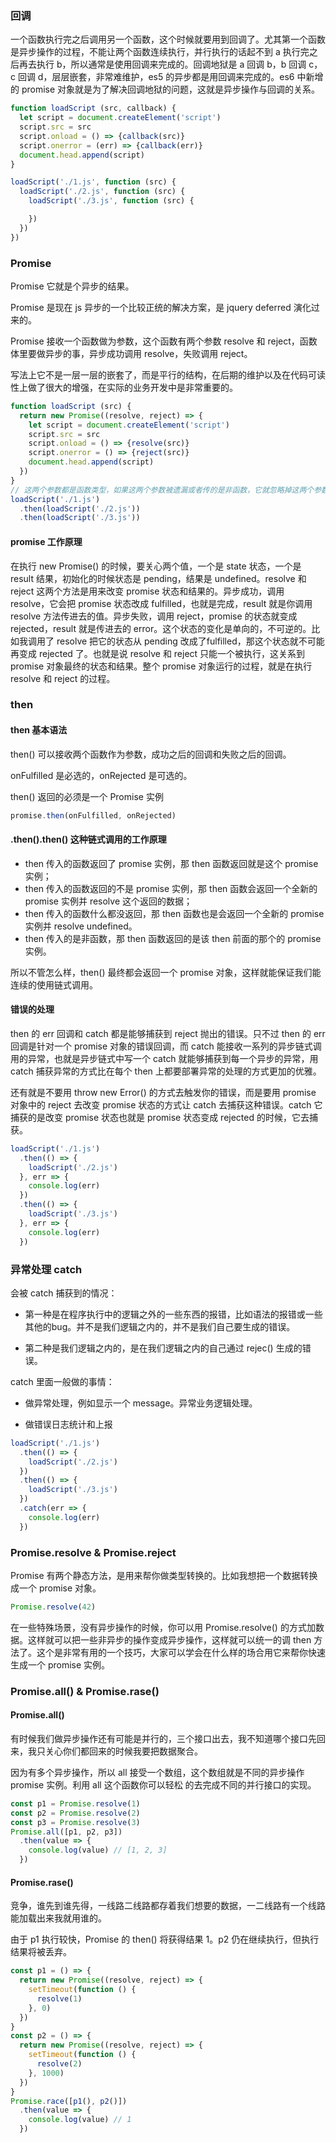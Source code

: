 ### 回调

一个函数执行完之后调用另一个函数，这个时候就要用到回调了。尤其第一个函数是异步操作的过程，不能让两个函数连续执行，并行执行的话起不到 a 执行完之后再去执行 b，所以通常是使用回调来完成的。回调地狱是 a 回调 b，b 回调 c，c 回调 d，层层嵌套，非常难维护，es5 的异步都是用回调来完成的。es6 中新增的 promise 对象就是为了解决回调地狱的问题，这就是异步操作与回调的关系。

```js
function loadScript (src, callback) {
  let script = document.createElement('script')
  script.src = src
  script.onload = () => {callback(src)}
  script.onerror = (err) => {callback(err)}
  document.head.append(script)
}

loadScript('./1.js', function (src) {
  loadScript('./2.js', function (src) {
    loadScript('./3.js', function (src) {

    })
  })
})
```



### Promise

Promise 它就是个异步的结果。

Promise 是现在 js 异步的一个比较正统的解决方案，是 jquery deferred 演化过来的。

Promise 接收一个函数做为参数，这个函数有两个参数 resolve 和 reject，函数体里要做异步的事，异步成功调用 resolve，失败调用 reject。

写法上它不是一层一层的嵌套了，而是平行的结构，在后期的维护以及在代码可读性上做了很大的增强，在实际的业务开发中是非常重要的。

```js
function loadScript (src) {
  return new Promise((resolve, reject) => {
    let script = document.createElement('script')
    script.src = src
    script.onload = () => {resolve(src)}
    script.onerror = () => {reject(src)}
    document.head.append(script)
  })
}
// 这两个参数都是函数类型，如果这两个参数被遗漏或者传的是非函数，它就忽略掉这两个参数的内容了。既然我们这个东西被忽略掉，它为什么又执行了。是因为它去判断你这个参数的时候，这个参数的内容是要做为一个表达式的。什么叫表达式，它是表达式它就要计算表达式的值。一旦被计算，那意味着它就要被执行，它被执行，那就执行了 promise 内的这个过程。
loadScript('./1.js')
  .then(loadScript('./2.js'))
  .then(loadScript('./3.js'))
```

#### promise 工作原理

在执行 new Promise() 的时候，要关心两个值，一个是 state 状态，一个是 result 结果，初始化的时候状态是 pending，结果是 undefined。resolve 和 reject 这两个方法是用来改变 promise 状态和结果的。异步成功，调用 resolve，它会把 promise 状态改成 fulfilled，也就是完成，result 就是你调用 resolve 方法传进去的值。异步失败，调用 reject，promise 的状态就变成 rejected，result 就是传进去的 error。这个状态的变化是单向的，不可逆的。比如我调用了 resolve 把它的状态从 pending 改成了fulfilled，那这个状态就不可能再变成 rejected 了。也就是说 resolve 和 reject 只能一个被执行，这关系到 promise 对象最终的状态和结果。整个 promise 对象运行的过程，就是在执行 resolve 和 reject 的过程。



### then

#### then 基本语法

then() 可以接收两个函数作为参数，成功之后的回调和失败之后的回调。

onFulfilled 是必选的，onRejected 是可选的。

then() 返回的必须是一个 Promise 实例

```js
promise.then(onFulfilled, onRejected)
```

#### .then().then() 这种链式调用的工作原理

* then 传入的函数返回了 promise 实例，那 then 函数返回就是这个 promise 实例；
* then 传入的函数返回的不是 promise 实例，那 then 函数会返回一个全新的 promise 实例并 resolve 这个返回的数据；
* then 传入的函数什么都没返回，那 then 函数也是会返回一个全新的 promise 实例并 resolve undefined。
* then 传入的是非函数，那 then 函数返回的是该 then 前面的那个的 promise 实例。

所以不管怎么样，then() 最终都会返回一个 promise 对象，这样就能保证我们能连续的使用链式调用。

#### 错误的处理

then 的 err 回调和 catch 都是能够捕获到 reject 抛出的错误。只不过 then 的 err 回调是针对一个 promise 对象的错误回调，而 catch 能接收一系列的异步链式调用的异常，也就是异步链式中写一个 catch 就能够捕获到每一个异步的异常，用catch 捕获异常的方式比在每个 then 上都要部署异常的处理的方式更加的优雅。

还有就是不要用 throw new Error() 的方式去触发你的错误，而是要用 promise 对象中的 reject 去改变 promise 状态的方式让 catch 去捕获这种错误。catch 它捕获的是改变 promise 状态也就是 promise 状态变成 rejected 的时候，它去捕获。

```js
loadScript('./1.js')
  .then(() => {
    loadScript('./2.js')
  }, err => {
    console.log(err)
  })
  .then(() => {
    loadScript('./3.js')
  }, err => {
    console.log(err)
  })
```



### 异常处理 catch

会被 catch 捕获到的情况：

* 第一种是在程序执行中的逻辑之外的一些东西的报错，比如语法的报错或一些其他的bug。并不是我们逻辑之内的，并不是我们自己要生成的错误。

* 第二种是我们逻辑之内的，是在我们逻辑之内的自己通过 rejec() 生成的错误。

catch 里面一般做的事情：

* 做异常处理，例如显示一个 message。异常业务逻辑处理。

* 做错误日志统计和上报

```js
loadScript('./1.js')
  .then(() => {
    loadScript('./2.js')
  })
  .then(() => {
    loadScript('./3.js')
  })
  .catch(err => {
    console.log(err)
  })
```



### Promise.resolve & Promise.reject

Promise 有两个静态方法，是用来帮你做类型转换的。比如我想把一个数据转换成一个 promise 对象。

```js
Promise.resolve(42)
```

在一些特殊场景，没有异步操作的时候，你可以用 Promise.resolve() 的方式加数据。这样就可以把一些非异步的操作变成异步操作，这样就可以统一的调 then 方法了。这个是非常有用的一个技巧，大家可以学会在什么样的场合用它来帮你快速生成一个 promise 实例。



### Promise.all() & Promise.rase()

#### Promise.all()

有时候我们做异步操作还有可能是并行的，三个接口出去，我不知道哪个接口先回来，我只关心你们都回来的时候我要把数据聚合。

因为有多个异步操作，所以 all 接受一个数组，这个数组就是不同的异步操作 promise 实例。利用 all 这个函数你可以轻松
的去完成不同的并行接口的实现。

```js
const p1 = Promise.resolve(1)
const p2 = Promise.resolve(2)
const p3 = Promise.resolve(3)
Promise.all([p1, p2, p3])
  .then(value => {
    console.log(value) // [1, 2, 3]
  })
```

#### Promise.rase()

竞争，谁先到谁先得，一线路二线路都存着我们想要的数据，一二线路有一个线路能加载出来我就用谁的。

由于 p1 执行较快，Promise 的 then() 将获得结果 1。p2 仍在继续执行，但执行结果将被丢弃。

```js
const p1 = () => {
  return new Promise((resolve, reject) => {
    setTimeout(function () {
      resolve(1)
    }, 0)
  })
}
const p2 = () => {
  return new Promise((resolve, reject) => {
    setTimeout(function () {
      resolve(2)
    }, 1000)
  })
}
Promise.race([p1(), p2()])
  .then(value => {
    console.log(value) // 1
  })
```
